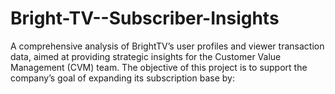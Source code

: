 # Bright-TV--Subscriber-Insights
A comprehensive analysis of BrightTV’s user profiles and viewer transaction data, aimed at providing strategic insights for the Customer Value Management (CVM) team. The objective of this project is to support the company’s goal of expanding its subscription base by:
